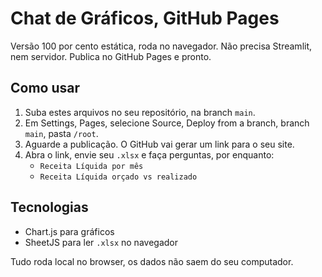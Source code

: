 
# Chat de Gráficos, GitHub Pages

Versão 100 por cento estática, roda no navegador. Não precisa Streamlit, nem servidor.
Publica no GitHub Pages e pronto.

## Como usar
1. Suba estes arquivos no seu repositório, na branch `main`.
2. Em Settings, Pages, selecione Source, Deploy from a branch, branch `main`, pasta `/root`.
3. Aguarde a publicação. O GitHub vai gerar um link para o seu site.
4. Abra o link, envie seu `.xlsx` e faça perguntas, por enquanto:
   - `Receita Líquida por mês`
   - `Receita Líquida orçado vs realizado`

## Tecnologias
- Chart.js para gráficos
- SheetJS para ler `.xlsx` no navegador

Tudo roda local no browser, os dados não saem do seu computador.
